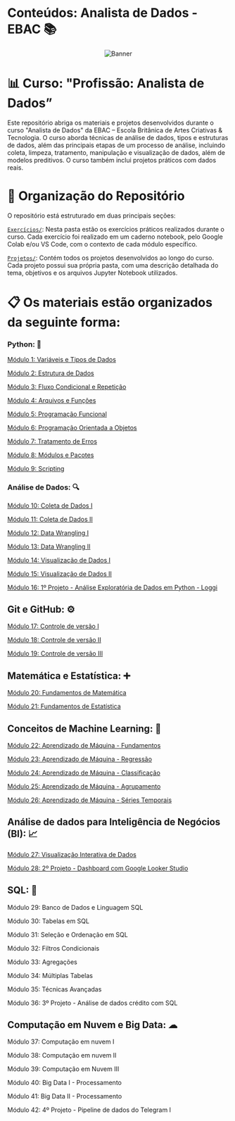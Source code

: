 # Conteúdos: Analista de Dados - EBAC 📚

<p align="center">
  <img src="https://i.pinimg.com/736x/95/fe/7a/95fe7a6efd8ed2054a5552dda2d78731.jpg" alt="Banner">
</p>

# 📊 Curso: "Profissão: Analista de Dados”

Este repositório abriga os materiais e projetos desenvolvidos durante o curso "Analista de Dados" da EBAC – Escola Britânica de Artes Criativas & Tecnologia. O curso aborda técnicas de análise de dados, tipos e estruturas de dados, além das principais etapas de um processo de análise, incluindo coleta, limpeza, tratamento, manipulação e visualização de dados, além de modelos preditivos. O curso também inclui projetos práticos com dados reais.

# 📂 Organização do Repositório

O repositório está estruturado em duas principais seções:

[```Exercícios/```](https://github.com/laurencedata/EBAC/tree/main/Exerc%C3%ADcios): Nesta pasta estão os exercícios práticos realizados durante o curso. Cada exercício foi realizado em um caderno notebook, pelo Google Colab e/ou VS Code, com o contexto de cada módulo específico.

[```Projetos/```](https://github.com/laurencedata/EBAC/tree/main/Projetos): Contém todos os projetos desenvolvidos ao longo do curso. Cada projeto possui sua própria pasta, com uma descrição detalhada do tema, objetivos e os arquivos Jupyter Notebook utilizados.

# 📋 Os materiais estão organizados da seguinte forma:

### Python: 🎲

[Módulo 1: Variáveis e Tipos de Dados](https://github.com/laurencedata/EBAC/blob/main/Exerc%C3%ADcios/M1.Variaveis_TiposDados.ipynb)

[Módulo 2: Estrutura de Dados](https://github.com/laurencedata/EBAC/blob/main/Exerc%C3%ADcios/M2.Estruturas_Dados.ipynb)

[Módulo 3: Fluxo Condicional e Repetição](https://github.com/laurencedata/EBAC/blob/main/Exerc%C3%ADcios/M3.Estrutura_Condicional.ipynb)

[Módulo 4: Arquivos e Funções](https://github.com/laurencedata/EBAC/blob/main/Exerc%C3%ADcios/M4.Arquivos_Funcoes.ipynb)

[Módulo 5: Programação Funcional](https://github.com/laurencedata/EBAC/blob/main/Exerc%C3%ADcios/M5.Programacao_Funcional.ipynb)

[Módulo 6: Programação Orientada a Objetos](https://github.com/laurencedata/EBAC/blob/main/Exerc%C3%ADcios/M6.Prog_Orien_Objetos.ipynb)

[Módulo 7: Tratamento de Erros](https://github.com/laurencedata/EBAC/blob/main/Exerc%C3%ADcios/M7.Tratamento_Erros.ipynb)

[Módulo 8: Módulos e Pacotes](https://github.com/laurencedata/EBAC/blob/main/Exerc%C3%ADcios/M8.Modulos_Pacotes.ipynb)

[Módulo 9: Scripting](https://github.com/laurencedata/EBAC/blob/main/Exerc%C3%ADcios/M9.Scripting.ipynb)

### Análise de Dados: 🔍

[Módulo 10: Coleta de Dados I](https://github.com/laurencedata/EBAC/blob/main/Exerc%C3%ADcios/M10.Coleta_Dados.ipynb)

[Módulo 11: Coleta de Dados II](https://github.com/laurencedata/EBAC/blob/main/Exerc%C3%ADcios/M11.Coleta_Dados_II.ipynb)

[Módulo 12: Data Wrangling I](https://github.com/laurencedata/EBAC/blob/main/Exerc%C3%ADcios/M12.Data_Wrangling_I.ipynb)

[Módulo 13: Data Wrangling II](https://github.com/laurencedata/EBAC/blob/main/Exerc%C3%ADcios/M13.Data_Wrangling_II.ipynb)

[Módulo 14: Visualização de Dados I](https://github.com/laurencedata/EBAC/blob/main/Exerc%C3%ADcios/M14.Visualizacao_Dados_I.ipynb)

[Módulo 15: Visualização de Dados II](https://github.com/laurencedata/EBAC/blob/main/Exerc%C3%ADcios/M15.Visualizacao_Dados_II.ipynb)

[Módulo 16: 1º Projeto - Análise Exploratória de Dados em Python - Loggi](https://github.com/laurencedata/projeto-analise-dados/blob/main/Projeto_Loggi_AED.ipynb)

## Git e GitHub: ⚙️

[Módulo 17: Controle de versão I](https://github.com/laurencedata/EBAC/blob/main/Exerc%C3%ADcios/M17.Controle_Versao_I.ipynb)

[Módulo 18: Controle de versão II](https://github.com/laurencedata/EBAC/blob/main/Exerc%C3%ADcios/M18_Controle_Versao_II.ipynb)

[Módulo 19: Controle de versão III](https://github.com/laurencedata/EBAC/blob/main/Exerc%C3%ADcios/M19.Controle_Versao_III.ipynb)

## Matemática e Estatística: ➕

[Módulo 20: Fundamentos de Matemática](https://github.com/laurencedata/EBAC/blob/main/Exerc%C3%ADcios/M20.Fundamentos_Matematica.ipynb)

[Módulo 21: Fundamentos de Estatística](https://github.com/laurencedata/EBAC/blob/main/Exerc%C3%ADcios/M21.Fundamentos_Estatistica.ipynb)

## Conceitos de Machine Learning: 🤖

[Módulo 22: Aprendizado de Máquina - Fundamentos](https://github.com/laurencedata/EBAC/blob/main/Exerc%C3%ADcios/M22.Fundamentos_ML.ipynb)

[Módulo 23: Aprendizado de Máquina - Regressão](https://github.com/laurencedata/EBAC/blob/main/Exerc%C3%ADcios/M23.Regressao_ML.ipynb)

[Módulo 24: Aprendizado de Máquina - Classificação](https://github.com/laurencedata/EBAC/blob/main/Exerc%C3%ADcios/M24.Classificacao_ML.ipynb)

[Módulo 25: Aprendizado de Máquina - Agrupamento](https://github.com/laurencedata/EBAC/blob/main/Exerc%C3%ADcios/M25.Agrupamento_ML.ipynb)

[Módulo 26: Aprendizado de Máquina - Séries Temporais](https://github.com/laurencedata/EBAC/blob/main/Exerc%C3%ADcios/M26.Series_Temporais_ML.ipynb)

## Análise de dados para Inteligência de Negócios (BI): 📈 

[Módulo 27: Visualização Interativa de Dados](https://github.com/laurencedata/EBAC/blob/main/Exerc%C3%ADcios/M27.Visualizacao_Dados.ipynb)

[Módulo 28: 2º Projeto - Dashboard com Google Looker Studio](https://github.com/laurencedata/EBAC/blob/main/Projetos/Dashboard%20com%20Looker%20Studio/M28.Projeto-Covid.ipynb)

## SQL: 📑

Módulo 29: Banco de Dados e Linguagem SQL

Módulo 30: Tabelas em SQL

Módulo 31: Seleção e Ordenação em SQL

Módulo 32: Filtros Condicionais

Módulo 33: Agregações

Módulo 34: Múltiplas Tabelas

Módulo 35: Técnicas Avançadas

Módulo 36: 3º Projeto - Análise de dados crédito com SQL

## Computação em Nuvem e Big Data: ☁

Módulo 37: Computação em nuvem I

Módulo 38: Computação em nuvem II

Módulo 39: Computação em Nuvem III

Módulo 40: Big Data I - Processamento

Módulo 41: Big Data II - Processamento

Módulo 42: 4º Projeto - Pipeline de dados do Telegram I
